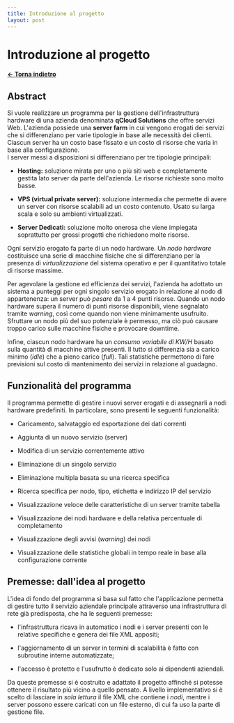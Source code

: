 ```yaml
---
title: Introduzione al progetto
layout: post
---
```


Introduzione al progetto
========================

#### [← Torna indietro](./)

Abstract
--------

Si vuole realizzare un programma per la gestione dell'infrastruttura
hardware di una azienda denominata **qCloud Solutions** che offre
servizi Web. L'azienda possiede una **server farm** in cui vengono
erogati dei servizi che si differenziano per varie tipologie in base
alle necessità dei clienti. Ciascun server ha un costo base fissato e un
costo di risorse che varia in base alla configurazione.\
I server messi a disposizioni si differenziano per tre tipologie
principali:

- **Hosting:** soluzione mirata per uno o più siti web e completamente gestita lato
    server da parte dell'azienda. Le risorse richieste sono molto basse.

- **VPS (virtual private server):** soluzione intermedia che permette di avere un server con risorse
    scalabili ad un costo contenuto. Usato su larga scala e solo su
    ambienti virtualizzati.

- **Server Dedicati:** soluzione molto onerosa che viene impiegata soprattutto per grossi
    progetti che richiedono molte risorse.

Ogni servizio erogato fa parte di un nodo hardware. Un *nodo hardware*
costituisce una serie di macchine fisiche che si differenziano per la
presenza di *virtualizzazione* del sistema operativo e per il
quantitativo totale di risorse massime.

Per agevolare la gestione ed efficienza dei servizi, l'azienda ha
adottato un sistema a punteggi per ogni singolo servizio erogato in
relazione al nodo di appartenenza: un server può *pesare* da 1 a 4 punti
risorse. Quando un nodo hardware supera il numero di punti risorse
disponibili, viene segnalato tramite *warning*, così come quando non
viene minimamente usufruito. Sfruttare un nodo più del suo potenziale è
permesso, ma ciò può causare troppo carico sulle macchine fisiche e
provocare downtime.

Infine, ciascun nodo hardware ha un *consumo variabile di KW/H* basato
sulla quantità di macchine attive presenti. Il tutto si differenzia sia
a carico minimo (*idle*) che a pieno carico (*full*). Tali statistiche
permettono di fare previsioni sul costo di mantenimento dei servizi in
relazione al guadagno.

Funzionalità del programma
--------------------------

Il programma permette di gestire i nuovi server erogati e di assegnarli
a nodi hardware predefiniti. In particolare, sono presenti le seguenti
funzionalità:

-   Caricamento, salvataggio ed esportazione dei dati correnti

-   Aggiunta di un nuovo servizio (server)

-   Modifica di un servizio correntemente attivo

-   Eliminazione di un singolo servizio

-   Eliminazione multipla basata su una ricerca specifica

-   Ricerca specifica per nodo, tipo, etichetta e indirizzo IP del
    servizio

-   Visualizzazione veloce delle caratteristiche di un server tramite
    tabella

-   Visualizzazione dei nodi hardware e della relativa percentuale di
    completamento

-   Visualizzazione degli avvisi (*warning*) dei nodi

-   Visualizzazione delle statistiche globali in tempo reale in base
    alla configurazione corrente

Premesse: dall'idea al progetto
-------------------------------

L'idea di fondo del programma si basa sul fatto che l'applicazione
permetta di gestire tutto il servizio aziendale principale attraverso
una infrastruttura di rete già predisposta, che ha le seguenti premesse:

-   l'infrastruttura ricava in automatico i nodi e i server presenti con
    le relative specifiche e genera dei file XML appositi;

-   l'aggiornamento di un server in termini di scalabilità è fatto con
    subroutine interne automatizzate;

-   l'accesso è protetto e l'usufrutto è dedicato solo ai dipendenti
    aziendali.

Da queste premesse si è costruito e adattato il progetto affinché si
potesse ottenere il risultato più vicino a quello pensato. A livello
implementativo si è scelto di lasciare in *sola lettura* il file XML che
contiene i *nodi*, mentre i server possono essere caricati con un file
esterno, di cui fa uso la parte di gestione file.
